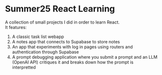 # Summer25 React Learning
A collection of small projects I did in order to learn React.  
It features: 
1. A classic task list webapp
2. A notes app that connects to Supabase to store notes
3. An app that experiments with log in pages using routers and authentication through Supabase
4. A prompt debugging application where you submit a prompt and an LLM (OpenAI API) critiques it and breaks down how the prompt is interpretted 
